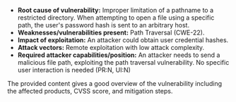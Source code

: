 - **Root cause of vulnerability:** Improper limitation of a pathname to a restricted directory. When attempting to open a file using a specific path, the user's password hash is sent to an arbitrary host.
- **Weaknesses/vulnerabilities present:** Path Traversal (CWE-22).
- **Impact of exploitation:** An attacker could obtain user credential hashes.
- **Attack vectors:** Remote exploitation with low attack complexity.
- **Required attacker capabilities/position:** An attacker needs to send a malicious file path, exploiting the path traversal vulnerability. No specific user interaction is needed (PR:N, UI:N)

The provided content gives a good overview of the vulnerability including the affected products, CVSS score, and mitigation steps.